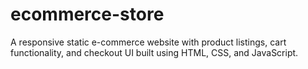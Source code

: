 # ecommerce-store
A responsive static e-commerce website with product listings, cart functionality, and checkout UI built using HTML, CSS, and JavaScript.
